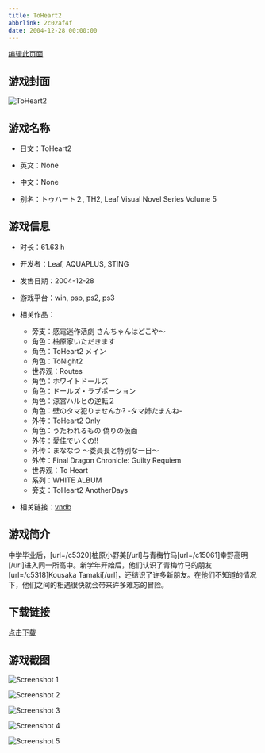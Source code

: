 ```yaml
---
title: ToHeart2
abbrlink: 2c02af4f
date: 2004-12-28 00:00:00
---
```

[编辑此页面](https://github.com/ACG-3/ADV3-source/blob/main/source/_posts/games/ToHeart2.md)

## 游戏封面

![ToHeart2](https%3A//pan.timero.xyz/onedrive/img_lib_001/ToHeart2_cover.avif)


## 游戏名称

- 日文：ToHeart2
- 英文：None
- 中文：None

- 别名：トゥハート２, TH2, Leaf Visual Novel Series Volume 5


## 游戏信息

- 时长：61.63 h
- 开发者：Leaf, AQUAPLUS, STING
- 发售日期：2004-12-28
- 游戏平台：win, psp, ps2, ps3
- 相关作品：
   - 旁支：感電迷作活劇 さんちゃんはどこや～
   - 角色：柚原家いただきます
   - 角色：ToHeart2 メイン
   - 角色：ToNight2
   - 世界观：Routes
   - 角色：ホワイトドールズ
   - 角色：ドールズ・ラブポーション
   - 角色：涼宮ハルヒの逆転２
   - 角色：壁のタマ犯りませんか? -タマ姉たまんね-
   - 外传：ToHeart2 Only
   - 角色：うたわれるもの 偽りの仮面
   - 外传：愛佳でいくの!!
   - 外传：まななつ ～委員長と特別な一日～
   - 外传：Final Dragon Chronicle: Guilty Requiem
   - 世界观：To Heart
   - 系列：WHITE ALBUM
   - 旁支：ToHeart2 AnotherDays

- 相关链接：[vndb](https://vndb.org/v20)


## 游戏简介

中学毕业后，[url=/c5320]柚原小野美[/url]与青梅竹马[url=/c15061]幸野高明[/url]进入同一所高中。新学年开始后，他们认识了青梅竹马的朋友 [url=/c5318]Kousaka Tamaki[/url]，还结识了许多新朋友。在他们不知道的情况下，他们之间的相遇很快就会带来许多难忘的冒险。




## 下载链接

[点击下载](https://pan.timero.xyz/onedrive/adv_lib_001/ToHeart2)


## 游戏截图


![Screenshot 1](https%3A//pan.timero.xyz/onedrive/img_lib_001/ToHeart2_Screenshot_1.avif)

![Screenshot 2](https%3A//pan.timero.xyz/onedrive/img_lib_001/ToHeart2_Screenshot_2.avif)

![Screenshot 3](https%3A//pan.timero.xyz/onedrive/img_lib_001/ToHeart2_Screenshot_3.avif)

![Screenshot 4](https%3A//pan.timero.xyz/onedrive/img_lib_001/ToHeart2_Screenshot_4.avif)

![Screenshot 5](https%3A//pan.timero.xyz/onedrive/img_lib_001/ToHeart2_Screenshot_5.avif)

